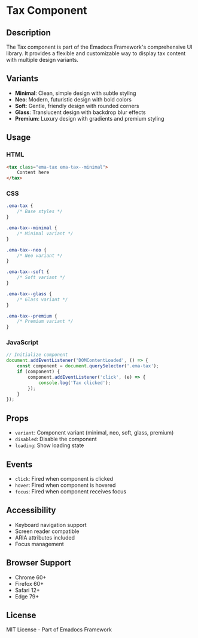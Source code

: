 # Tax Component

## Description
The Tax component is part of the Emadocs Framework's comprehensive UI library. It provides a flexible and customizable way to display tax content with multiple design variants.

## Variants
- **Minimal**: Clean, simple design with subtle styling
- **Neo**: Modern, futuristic design with bold colors
- **Soft**: Gentle, friendly design with rounded corners
- **Glass**: Translucent design with backdrop blur effects
- **Premium**: Luxury design with gradients and premium styling

## Usage

### HTML
```html
<tax class="ema-tax ema-tax--minimal">
    Content here
</tax>
```

### CSS
```css
.ema-tax {
    /* Base styles */
}

.ema-tax--minimal {
    /* Minimal variant */
}

.ema-tax--neo {
    /* Neo variant */
}

.ema-tax--soft {
    /* Soft variant */
}

.ema-tax--glass {
    /* Glass variant */
}

.ema-tax--premium {
    /* Premium variant */
}
```

### JavaScript
```javascript
// Initialize component
document.addEventListener('DOMContentLoaded', () => {
    const component = document.querySelector('.ema-tax');
    if (component) {
        component.addEventListener('click', (e) => {
            console.log('Tax clicked');
        });
    }
});
```

## Props
- `variant`: Component variant (minimal, neo, soft, glass, premium)
- `disabled`: Disable the component
- `loading`: Show loading state

## Events
- `click`: Fired when component is clicked
- `hover`: Fired when component is hovered
- `focus`: Fired when component receives focus

## Accessibility
- Keyboard navigation support
- Screen reader compatible
- ARIA attributes included
- Focus management

## Browser Support
- Chrome 60+
- Firefox 60+
- Safari 12+
- Edge 79+

## License
MIT License - Part of Emadocs Framework
